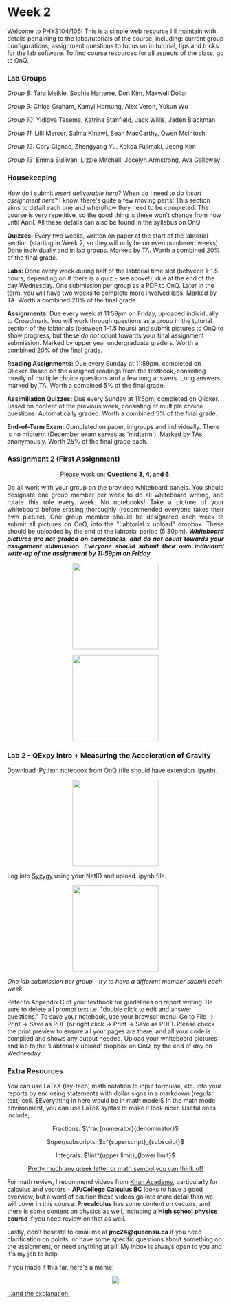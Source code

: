 # Week 2

Welcome to PHYS104/106! This is a simple web resource I'll maintain with details pertaining to the labs/tutorials of the course, including: current group configurations, assignment questions to focus on in tutorial, tips and tricks for the lab software. To find course resources for all aspects of the class, go to OnQ.

### Lab Groups

<p><i>Group 8:</i> Tara Meikle, Sophie Harterre, Don Kim, Maxwell Dollar</p>
<p><i>Group 9:</i> Chloe Graham, Kamyl Hornung, Alex Veron, Yukun Wu</p>
<p><i>Group 10:</i> Yididya Tesema, Katrina Stanfield, Jack Willis, Jaden Blackman</p>
<p><i>Group 11:</i> Lilli Mercer, Salma Kinawi, Sean MacCarthy, Owen McIntosh</p>
<p><i>Group 12:</i> Cory Gignac, Zhengyang Yu, Kokoa Fujimaki, Jeong Kim</p>
<p><i>Group 13:</i> Emma Sullivan, Lizzie Mitchell, Jocelyn Armstrong, Ava Galloway</p>

### Housekeeping

How do I submit <i>*insert deliverable here*</i>? When do I need to do <i>*insert assignment here*</i>? I know, there's quite a few moving parts! This section aims to detail each one and when/how they need to be completed. The course is very repetitive, so the good thing is these won't change from now until April. All these details can also be found in the syllabus on OnQ.
<p><b>Quizzes:</b> Every two weeks, written on paper at the start of the labtorial section (starting in Week 2, so they will only be on even numbered weeks). Done individually and in lab groups. Marked by TA. Worth a combined 20% of the final grade.</p>
<p><b>Labs:</b> Done every week during half of the labtorial time slot (between 1-1.5 hours, depending on if there is a quiz - see above!), due at the end of the day Wednesday. One submission per group as a PDF to OnQ. Later in the term, you will have two weeks to complete more involved labs. Marked by TA. Worth a combined 20% of the final grade.</p>
<p><b>Assignments:</b> Due every week at 11:59pm on Friday, uploaded individually to Crowdmark. You will work through questions as a group in the tutorial section of the labtorials (between 1-1.5 hours) and submit pictures to OnQ to show progress, but these <i>do not</i> count towards your final assignment submission. Marked by upper year undergraduate graders. Worth a combined 20% of the final grade.</p>
<p><b>Reading Assignments:</b> Due every Sunday at 11:59pm, completed on Qlicker. Based on the assigned readings from the textbook, consisting mostly of multiple choice questions and a few long answers. Long answers marked by TA. Worth a combined 5% of the final grade.</p>
<p><b>Assimiliation Quizzes:</b> Due every Sunday at 11:5pm, completed on Qlicker. Based on content of the previous week, consisting of multiple choice questions. Automatically graded. Worth a combined 5% of the final grade.</p>
<p><b>End-of-Term Exam:</b> Completed on paper, in groups and individually. There is no midterm (December exam serves as 'midterm'). Marked by TAs, anonymously. Worth 25% of the final grade each.</p>

### Assignment 2 (First Assignment)

<p align="center">Please work on: <b>Questions 3, 4, and 6</b>.</p>
<p align="justify">Do all work with your group on the provided whiteboard panels. You should designate one group member per week to do all whiteboard writing, and rotate this role every week. No notebooks! Take a picture of your whiteboard before erasing thoroughly (recommended everyone takes their own picture). One group member should be designated each week to submit all pictures on OnQ, into the "Labtorial x upload" dropbox. These should be uploaded by the end of the labtorial period (5:30pm). <i><b>Whiteboard pictures are not graded on correctness, and do not count towards your assignment submission. Everyone should submit their own individual write-up of the assignment by 11:59pm on Friday.</b></i></p>
<p align="center"><img src="https://i.imgur.com/3C6sVKE.png" width="200"></p>
<p align="center"><img src="https://i.imgur.com/Mnt3sJE.png" width="200"></p>

### Lab 2 - QExpy Intro + Measuring the Acceleration of Gravity

<p>Download iPython notebook from OnQ (file should have extension .ipynb).</p>
<p align="center"><img src="https://i.imgur.com/FxcuuAu.png" width="200"></p>
<p>Log into <a href="https://queensu.syzygy.ca/">Syzygy</a> using your NetID and upload .ipynb file.</p>
<p align="center"><img src="https://i.imgur.com/lxs0DXX.png" width="200"></p>
<p><i>One lab submission per group - try to have a different member submit each week</i>.</p>
<p>Refer to Appendix C of your textbook for guidelines on report writing. Be sure to delete all prompt text i.e. "double click to edit and answer questions." To save your notebook, use your browser menu. Go to File -> Print -> Save as PDF (or right click -> Print -> Save as PDF). Please check the print preview to ensure all your pages are there, and all your code is compiled and shows any output needed. Upload your whiteboard pictures and lab to the 'Labtorial x upload' dropbox on OnQ, by the end of day on Wednesday.</p>

### Extra Resources

<p>You can use LaTeX (lay-tech) math notation to input formulae, etc. into your reports by enclosing statements with dollar signs in a markdown (regular text) cell. $Everything in here would be in math mode!$ In the math mode environment, you can use LaTeX syntax to make it look nicer. Useful ones include;</p>

<p align="center">Fractions: $\frac{numerator}{denominator}$</p>
<p align="center">Super/subscripts: $x^{superscript}_{subscript}$</p>
<p align="center">Integrals: $\int^{upper limit}_{lower limit}$</p>
<p align="center"><a href="https://oeis.org/wiki/List_of_LaTeX_mathematical_symbols">Pretty much any greek letter or math symbol you can think of!</a></p>

<p> For math review, I recommend videos from <a href="https://www.khanacademy.org/">Khan Academy</a>, particularly for calculus and vectors - <b>AP/College Calculus BC</b> looks to have a good overview, but a word of caution these videos go into more detail than we will cover in this course. <b>Precalculus</b> has some content on vectors, and there is some content on physics as well, including a <b>High school physics course</b> if you need review on that as well.</p>

<p>Lastly, don't hesitate to email me at <b>jmc24@queensu.ca</b> if you need clarification on points, or have some specific questions about something on the assignment, or need anything at all! My inbox is always open to you and it's my job to help.</p>

<p>If you made it this far, here's a meme!</p>
<p align="center"><img src="https://preview.redd.it/t8wdm7kcojl91.jpg?width=640&crop=smart&auto=webp&s=5ca40ea570e900e6a6455f47d03d031a9ec86e3a"></p>
<p><a href="https://en.wikipedia.org/wiki/Schr%C3%B6dinger%27s_cat">...and the explanation!</a></p>
